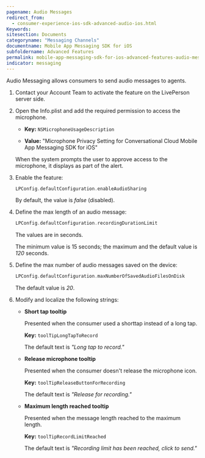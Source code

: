 ```yaml
---
pagename: Audio Messages
redirect_from:
  - consumer-experience-ios-sdk-advanced-audio-ios.html
Keywords:
sitesection: Documents
categoryname: "Messaging Channels"
documentname: Mobile App Messaging SDK for iOS
subfoldername: Advanced Features
permalink: mobile-app-messaging-sdk-for-ios-advanced-features-audio-messages.html
indicator: messaging
---
```


Audio Messaging allows consumers to send audio messages to agents.

1. Contact your Account Team to activate the feature on the LivePerson server side.

2. Open the Info.plist and add the required permission to access the microphone.

   * **Key:** `NSMicrophoneUsageDescription`

   * **Value:** "Microphone Privacy Setting for Conversational Cloud Mobile App Messaging SDK for iOS"

   When the system prompts the user to approve access to the microphone, it displays as part of the alert.

2. Enable the feature:

   ```swift
   LPConfig.defaultConfiguration.enableAudioSharing
   ```

   By default, the value is *false* (disabled).

3. Define the max length of an audio message:

   ```swift
   LPConfig.defaultConfiguration.recordingDurationLimit
   ```

   The values are in seconds.

   The minimum value is 15 seconds; the maximum and the default value is *120* seconds.

4. Define the max number of audio messages saved on the device:

   ```swift
   LPConfig.defaultConfiguration.maxNumberOfSavedAudioFilesOnDisk
   ```

   The default value is *20*.

5. Modify and localize the following strings:

   * **Short tap tooltip**

     Presented when the consumer used a shorttap instead of a long tap.

     **Key:** `toolTipLongTapToRecord`

     The default text is *"Long tap to record."*

   * **Release microphone tooltip**

     Presented when the consumer doesn't release the microphone icon.

     **Key:** `toolTipReleaseButtonForRecording`

     The default text is *"Release for recording."*

   * **Maximum length reached tooltip**

     Presented when the message length reached to the maximum length.

     **Key:** `toolTipRecordLimitReached`

     The default text is *"Recording limit has been reached, click to send."*